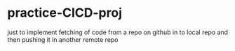 # practice-CICD-proj
just to implement fetching of code from a repo on github in to local repo and then pushing it in another remote repo
